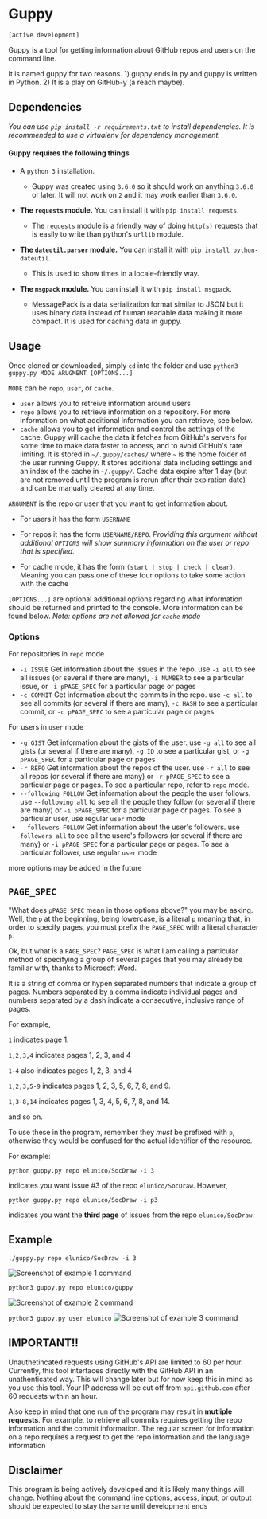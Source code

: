 # Guppy

`[active development]`

Guppy is a tool for getting information about GitHub repos and users on the command line.

It is named guppy for two reasons. 1) guppy ends in py and guppy is written in Python. 2) It is a play on GitHub-y (a reach maybe).

## Dependencies

*You can use `pip install -r requirements.txt` to install dependencies. It is recommended to use a virtualenv for dependency management.*

#### Guppy requires the following things

- A `python 3` installation.
  - Guppy was created using `3.6.0` so it should work on anything `3.6.0` or later. It will not work on `2` and it may work earlier than `3.6.0`.

- **The `requests` module.** You can install it with `pip install requests`.
  - The `requests` module is a friendly way of doing `http(s)` requests that is easily to write than python's `urllib` module.

- **The `dateutil.parser` module.** You can install it with  `pip install python-dateutil`.
  - This is used to show times in a locale-friendly way.

- **The `msgpack` module.** You can install it with `pip install msgpack`.
  - MessagePack is a data serialization format similar to JSON but it uses binary data instead of human readable data making it more compact. It is used for caching data in guppy.


## Usage

Once cloned or downloaded, simply `cd` into the folder and use
`python3 guppy.py MODE ARUGMENT [OPTIONS...]`

`MODE` can be `repo`, `user`, or `cache`.

- `user` allows you to retreive information around users
- `repo` allows you to retrieve information on a repository. For more information on what additional information you can retrieve, see below.
- `cache` allows you to get information and control the settings of the cache. Guppy will cache the data it fetches from GitHub's servers for some time to make data faster to access, and to avoid GitHub's rate limiting. It is stored in `~/.guppy/caches/` where `~` is the home folder of the user running Guppy. It stores additional data including settings and an index of the cache in `~/.guppy/`. Cache data expire after 1 day (but are not removed until the program is rerun after their expiration date) and can be manually cleared at any time.

`ARGUMENT` is the repo or user that you want to get information about.
- For users it has the form `USERNAME`
- For repos it has the form `USERNAME/REPO`.
*Providing this argument without additional `OPTIONS` will show summary information on the user or repo that is specified.*

- For cache mode, it has the form `(start | stop | check | clear)`. Meaning you can pass one of these four options to take some action with the cache

`[OPTIONS...]` are optional additional options regarding what information should be returned and printed to the console. More information can be found below.
*Note: options are not allowed for `cache` mode*

### Options

For repositories in `repo` mode
- `-i ISSUE` Get information about the issues in the repo. use `-i all` to see all issues (or several if there are many), `-i NUMBER` to see a particular issue, or `-i pPAGE_SPEC` for a particular page or pages
- `-c COMMIT` Get information about the commits in the repo. use `-c all` to see all commits (or several if there are many),  `-c HASH` to see a particular commit, or `-c pPAGE_SPEC` to see a particular page or pages.

For users in `user` mode
- `-g GIST` Get information about the gists of the user. use `-g all` to see all gists (or several if there are many), `-g ID` to see a particular gist, or `-g pPAGE_SPEC` for a particular page or pages
- `-r REPO` Get information about the repos of the user. use `-r all` to see all repos (or several if there are many) or `-r pPAGE_SPEC` to see a particular page or pages. To see a particular repo, refer to `repo` mode.
- `--following FOLLOW` Get information about the people the user follows. use `--following all` to see all the people they follow (or several if there are many) or `-i pPAGE_SPEC` for a particular page or pages. To see a particular user, use regular `user` mode
- `--followers FOLLOW` Get information about the user's followers. use `--followers all` to see all the usere's followers (or several if there are many) or `-i pPAGE_SPEC` for a particular page or pages. To see a particular follower, use regular `user` mode

more options may be added in the future

## `PAGE_SPEC`

"What does `pPAGE_SPEC` mean in those options above?" you may be asking.  Well, the `p` at the beginning, being lowercase, is a literal `p` meaning that, in order to specify pages, you must prefix the `PAGE_SPEC` with a literal character `p`.

Ok, but what is a `PAGE_SPEC`? `PAGE_SPEC` is what I am calling a particular method of specifying a group of several pages that you may already be familiar with, thanks to Microsoft Word.

It is a string of comma or hypen separated numbers that indicate a group of pages. Numbers separated by a comma indicate individual pages and numbers separated by a dash indicate a consecutive, inclusive range of pages.

For example,

`1` indicates page 1.

`1,2,3,4` indicates pages 1, 2, 3, and 4

`1-4` also indicates pages 1, 2, 3, and 4

`1,2,3,5-9` indicates pages 1, 2, 3, 5, 6, 7, 8, and 9.

`1,3-8,14` indicates pages 1, 3, 4, 5, 6, 7, 8, and 14.

and so on.

To use these in the program, remember they *must* be prefixed with `p`, otherwise they would be confused for the actual identifier of the resource.

For example:

`python guppy.py repo elunico/SocDraw -i 3`

indicates you want issue #3 of the repo `elunico/SocDraw`. However,

`python guppy.py repo elunico/SocDraw -i p3`

indicates you want the **third page** of issues from the repo `elunico/SocDraw`.


## Example

`./guppy.py repo elunico/SocDraw -i 3`

![Screenshot of example 1 command](/assets/issue-example.png?raw=true " ")

`python3 guppy.py repo elunico/guppy`

![Screenshot of example 2 command](/assets/repo-example.png?raw=true " ")

`python3 guppy.py user elunico`
![Screenshot of example 3 command](/assets/user-example.png?raw=true " ")

## IMPORTANT!!

Unauthetincated requests using GitHub's API are limited to 60 per hour. Currently, this tool interfaces directly with the GitHub API in an unathenticated way. This will change later but for now keep this in mind as you use this tool. Your IP address will be cut off from `api.github.com` after 60 requests within an hour.

Also keep in mind that one run of the program may result in **mutliple requests**. For example,
to retrieve all commits requires getting the repo information and the commit information. The
regular screen for information on a repo requires a request to get the repo information
and the language information

## Disclaimer

This program is being actively developed and it is likely many things will change. Nothing about the command line options, access, input, or output should be expected to stay the same until development ends
